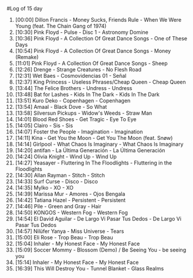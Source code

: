 #Log of 15 day

1. [00:00] Dillon Francis - Money Sucks, Friends Rule - When We Were Young (feat. The Chain Gang of 1974)
1. [10:30] Pink Floyd - Pulse - Disc 1 - Astronomy Domine
1. [10:36] Pink Floyd - A Collection Of Great Dance Songs - One of These Days
1. [10:54] Pink Floyd - A Collection Of Great Dance Songs - Money (Remake)
1. [11:01] Pink Floyd - A Collection Of Great Dance Songs - Sheep
1. [12:26] Drenge - Strange Creatures - No Flesh Road
1. [12:31] Wet Baes - Cosmovidencias 01 - Señal
1. [12:37] King Princess - Useless Phrases/Cheap Queen - Cheap Queen
1. [13:44] The Felice Brothers - Undress - Undress
1. [13:48] Bat for Lashes - Kids In The Dark - Kids In The Dark
1. [13:51] Kuro Deko - Copenhagen - Copenhagen
1. [13:54] Amaal - Black Dove - So What
1. [13:58] Silversun Pickups - Widow's Weeds - Straw Man
1. [14:01] Blood Red Shoes - Get Tragic - Eye To Eye
1. [14:05] Clairo - Sis - Sis
1. [14:07] Foster the People - Imagination - Imagination
1. [14:11] Kina - Get You the Moon - Get You The Moon (feat. Snøw)
1. [14:14] Girlpool - What Chaos Is Imaginary - What Chaos Is Imaginary
1. [14:20] antifan - La Última Generación - La Última Generación
1. [14:24] Olivia Knight - Wind Up - Wind Up
1. [14:27] Yeasayer - Fluttering In The Floodlights - Fluttering in the Floodlights
1. [14:30] Allan Rayman - Stitch - Stitch
1. [14:33] Surf Curse - Disco - Disco
1. [14:35] Mylko - XO - XO
1. [14:39] Marissa Mur - Amores - Ojos Bengala
1. [14:42] Tatiana Hazel - Persistent - Persistent
1. [14:46] Pile - Green and Gray - Hair
1. [14:50] KONGOS - Western Fog - Western Fog
1. [14:54] El David Aguilar - De Largo Vi Pasar Tus Dedos - De Largo Vi Pasar Tus Dedos
1. [14:57] Nilüfer Yanya - Miss Universe - Tears
1. [15:00] Eli Rose - Trop Beau - Trop Beau
1. [15:04] Inhaler - My Honest Face - My Honest Face
1. [15:09] Soccer Mommy - Blossom (Demo) / Be Seeing You - be seeing you
1. [15:14] Inhaler - My Honest Face - My Honest Face
1. [16:39] This Will Destroy You - Tunnel Blanket - Glass Realms
